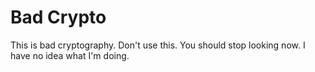 # Bad Crypto

This is bad cryptography.
Don't use this.
You should stop looking now.
I have no idea what I'm doing.